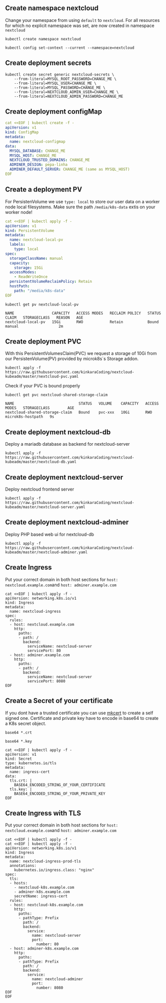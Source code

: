 

## Create namespace nextcloud

Change your namespace from using `default` to `nextcloud`.
For all resources for which no explicit namespace was set, are now created in namespace `nextcloud` 

``` shell
kubectl create namespace nextcloud
```

``` shell
kubectl config set-context --current --namespace=nextcloud
```


## Create deployment secrets


``` shell
kubectl create secret generic nextcloud-secrets \
    --from-literal=MYSQL_ROOT_PASSWORD=CHANGE_ME \
    --from-literal=MYSQL_USER=CHANGE_ME \
    --from-literal=MYSQL_PASSWORD=CHANGE_ME \
    --from-literal=NEXTCLOUD_ADMIN_USER=CHANGE_ME \
    --from-literal=NEXTCLOUD_ADMIN_PASSWORD=CHANGE_ME
```
## Create deployment configMap

``` yaml
cat <<EOF | kubectl create -f -
apiVersion: v1
kind: ConfigMap
metadata:
  name: nextcloud-configmap
data:
  MYSQL_DATABASE: CHANGE_ME
  MYSQL_HOST: CHANGE_ME
  NEXTCLOUD_TRUSTED_DOMAINS: CHANGE_ME
  ADMINER_DESIGN: pepa-linha
  ADMINER_DEFAULT_SERVER: CHANGE_ME (same as MYSQL_HOST)
EOF
```

## Create a deployment PV
For PersistenVolume we use `type: local` to store our user data on a worker node local filesystems.
Make sure the path `/media/k8s-data` extis on your worker node!

``` yaml
cat <<EOF | kubectl apply -f -
apiVersion: v1
kind: PersistentVolume
metadata:
  name: nextcloud-local-pv
  labels:
    type: local
spec:
  storageClassName: manual
  capacity:
    storage: 15Gi
  accessModes:
    - ReadWriteOnce
  persistentVolumeReclaimPolicy: Retain
  hostPath:
    path: "/media/k8s-data"
EOF
```

``` shell
kubectl get pv nextcloud-local-pv
``` 

``` shell
NAME                 CAPACITY   ACCESS MODES   RECLAIM POLICY   STATUS   CLAIM   STORAGECLASS   REASON   AGE
nextcloud-local-pv   15Gi       RWO            Retain           Bound             manual                  2m
``` 

## Create deployment PVC
With this PersistentVolumesClaim(PVC) we request a storage of 10Gi from our PersistenVolume(PV)
provided by microk8s´s Storage addon.

``` shell
kubectl apply -f https://raw.githubusercontent.com/kinkaraCoding/nextcloud-kubeadm/master/nextcloud-pvc.yaml
```

Check if your PVC is bound properly

``` shell
kubectl get pvc nextcloud-shared-storage-claim
``` 

``` shell
NAME                             STATUS   VOLUME    CAPACITY   ACCESS MODES   STORAGECLASS        AGE
nextcloud-shared-storage-claim   Bound    pvc-xxx   10Gi       RWO            microk8s-hostpath   9s
``` 


## Create deployment nextcloud-db
Deploy a mariadb database as backend for nextcloud-server

``` shell
kubectl apply -f  https://raw.githubusercontent.com/kinkaraCoding/nextcloud-kubeadm/master/nextcloud-db.yaml
```

## Create deployment nextcloud-server
Deploy nextcloud frontend server


``` shell
kubectl apply -f https://raw.githubusercontent.com/kinkaraCoding/nextcloud-kubeadm/master/nextcloud-server.yaml
```  


## Create deployment nextcloud-adminer
Deploy PHP based web ui for nextcloud-db
``` shell
kubectl apply -f https://raw.githubusercontent.com/kinkaraCoding/nextcloud-kubeadm/master/nextcloud-adminer.yaml
```  


## Create Ingress
Put your correct domain in both host sections for `host: nextcloud.example.com`and `host: adminer.example.com`

``` shell
cat <<EOF | kubectl apply -f -
apiVersion: networking.k8s.io/v1
kind: Ingress
metadata:
  name: nextcloud-ingress
spec:
  rules:
  - host: nextcloud.example.com
    http:
      paths:
      - path: /
        backend:
          serviceName: nextcloud-server
          servicePort: 80
  - host: adminer.example.com
    http:
      paths:
      - path: /
        backend:
          serviceName: nextcloud-server
          servicePort: 8080
EOF
```  

## Create a Secret of your certificate
If you dont have a trusted certificate you can use [mkcert](https://github.com/FiloSottile/mkcert) to
create a self signed one. Certificate and private key have to encode in base64 to create a K8s secret
object.


``` shell
base64 *.crt
```  

``` shell
base64 *.key
```  


``` shell
cat <<EOF | kubectl apply -f -
apiVersion: v1
kind: Secret
type: kubernetes.io/tls
metadata:
  name: ingress-cert
data:
  tls.crt: |
    BASE64_ENCODED_STRING_OF_YOUR_CERTIFICATE
  tls.key: |
    BASE64_ENCODED_STRING_OF_YOUR_PRIVATE_KEY
EOF
```


## Create Ingress with TLS 
Put your correct domain in both host sections for `host: nextcloud.example.com`and `host: adminer.example.com`

``` shell
cat <<EOF | kubectl apply -f -
cat <<EOF | kubectl apply -f -
apiVersion: networking.k8s.io/v1
kind: Ingress
metadata:
  name: nextcloud-ingress-prod-tls
  annotations:
    kubernetes.io/ingress.class: "nginx"    
spec:
  tls:
  - hosts:
    - nextcloud-k8s.example.com
    - adminer-k8s.example.com
    secretName: ingress-cert
  rules:
  - host: nextcloud-k8s.example.com
    http:
      paths:
      - pathType: Prefix
        path: /
        backend:
          service:
            name: nextcloud-server
            port:
              number: 80
  - host: adminer-k8s.example.com
    http:
      paths:
      - pathType: Prefix
        path: /
        backend:
          service:
            name: nextcloud-adminer
            port:
              number: 8080
EOF
EOF
```

